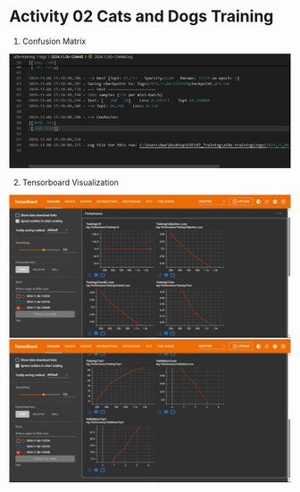 # Activity 02 Cats and Dogs Training

1. Confusion Matrix

![Confusion Matrix](confusion_matrix.jpg)

2. Tensorboard Visualization

![Tensorboard1](tensorboard1.jpg)
![Tensorboard2](tensorboard2.jpg)
